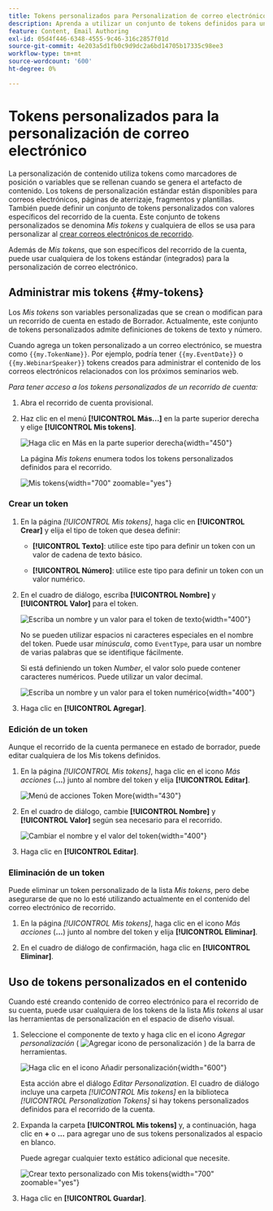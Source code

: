 ```yaml
---
title: Tokens personalizados para Personalization de correo electrónico
description: Aprenda a utilizar un conjunto de tokens definidos para un recorrido de cuenta a fin de administrar la personalización en el contenido del correo electrónico.
feature: Content, Email Authoring
exl-id: 05d4f446-6348-4555-9c46-316c2857f01d
source-git-commit: 4e203a5d1fb0c9d9dc2a6bd14705b17335c98ee3
workflow-type: tm+mt
source-wordcount: '600'
ht-degree: 0%

---
```


# Tokens personalizados para la personalización de correo electrónico

La personalización de contenido utiliza tokens como marcadores de posición o variables que se rellenan cuando se genera el artefacto de contenido. Los tokens de personalización estándar están disponibles para correos electrónicos, páginas de aterrizaje, fragmentos y plantillas. También puede definir un conjunto de tokens personalizados con valores específicos del recorrido de la cuenta. Este conjunto de tokens personalizados se denomina _Mis tokens_ y cualquiera de ellos se usa para personalizar al [crear correos electrónicos de recorrido](./email-authoring.md#content-authoring---personalization).

Además de _Mis tokens_, que son específicos del recorrido de la cuenta, puede usar cualquiera de los tokens estándar (integrados) para la personalización de correo electrónico.

## Administrar mis tokens {#my-tokens}

Los _Mis tokens_ son variables personalizadas que se crean o modifican para un recorrido de cuenta en estado de Borrador. Actualmente, este conjunto de tokens personalizados admite definiciones de tokens de texto y número.

Cuando agrega un token personalizado a un correo electrónico, se muestra como `{{my.TokenName}}`. Por ejemplo, podría tener `{{my.EventDate}}` o `{{my.WebinarSpeaker}}` tokens creados para administrar el contenido de los correos electrónicos relacionados con los próximos seminarios web.

_Para tener acceso a los tokens personalizados de un recorrido de cuenta:_

1. Abra el recorrido de cuenta provisional.

1. Haz clic en el menú **[!UICONTROL Más...]** en la parte superior derecha y elige **[!UICONTROL Mis tokens]**.

   ![Haga clic en Más en la parte superior derecha](../journeys/assets/account-journey-draft-more-menu.png){width="450"}

   La página _Mis tokens_ enumera todos los tokens personalizados definidos para el recorrido.

   ![Mis tokens](./assets/my-tokens-list-page.png){width="700" zoomable="yes"}

### Crear un token

1. En la página _[!UICONTROL Mis tokens]_, haga clic en **[!UICONTROL Crear]** y elija el tipo de token que desea definir:

   * **[!UICONTROL Texto]**: utilice este tipo para definir un token con un valor de cadena de texto básico.

   * **[!UICONTROL Número]**: utilice este tipo para definir un token con un valor numérico.

1. En el cuadro de diálogo, escriba **[!UICONTROL Nombre]** y **[!UICONTROL Valor]** para el token.

   ![Escriba un nombre y un valor para el token de texto](./assets/my-tokens-create-text-token-dialog.png){width="400"}

   No se pueden utilizar espacios ni caracteres especiales en el nombre del token. Puede usar _minúscula_, como `EventType`, para usar un nombre de varias palabras que se identifique fácilmente.

   Si está definiendo un token _Number_, el valor solo puede contener caracteres numéricos. Puede utilizar un valor decimal.

   ![Escriba un nombre y un valor para el token numérico](./assets/my-tokens-create-number-token-dialog.png){width="400"}

1. Haga clic en **[!UICONTROL Agregar]**.

### Edición de un token

Aunque el recorrido de la cuenta permanece en estado de borrador, puede editar cualquiera de los Mis tokens definidos.

1. En la página _[!UICONTROL Mis tokens]_, haga clic en el icono _Más acciones_ (**...**) junto al nombre del token y elija **[!UICONTROL Editar]**.

   ![Menú de acciones Token More](./assets/my-tokens-more-actions.png){width="430"}

1. En el cuadro de diálogo, cambie **[!UICONTROL Nombre]** y **[!UICONTROL Valor]** según sea necesario para el recorrido.

   ![Cambiar el nombre y el valor del token](./assets/my-tokens-edit-text-token-dialog.png){width="400"}

1. Haga clic en **[!UICONTROL Editar]**.

### Eliminación de un token

Puede eliminar un token personalizado de la lista _Mis tokens_, pero debe asegurarse de que no lo esté utilizando actualmente en el contenido del correo electrónico de recorrido.

1. En la página _[!UICONTROL Mis tokens]_, haga clic en el icono _Más acciones_ (**...**) junto al nombre del token y elija **[!UICONTROL Eliminar]**.

1. En el cuadro de diálogo de confirmación, haga clic en **[!UICONTROL Eliminar]**.

## Uso de tokens personalizados en el contenido

Cuando esté creando contenido de correo electrónico para el recorrido de su cuenta, puede usar cualquiera de los tokens de la lista _Mis tokens_ al usar las herramientas de personalización en el espacio de diseño visual.

1. Seleccione el componente de texto y haga clic en el icono _Agregar personalización_ ( ![Agregar icono de personalización](../../assets/do-not-localize/icon-personalization-field.svg) ) de la barra de herramientas.

   ![Haga clic en el icono Añadir personalización](./assets/email-personalize-text.png){width="600"}

   Esta acción abre el diálogo _Editar Personalization_. El cuadro de diálogo incluye una carpeta _[!UICONTROL Mis tokens]_ en la biblioteca _[!UICONTROL Personalization Tokens]_ si hay tokens personalizados definidos para el recorrido de la cuenta.

1. Expanda la carpeta **[!UICONTROL Mis tokens]** y, a continuación, haga clic en **+** o **...** para agregar uno de sus tokens personalizados al espacio en blanco.

   Puede agregar cualquier texto estático adicional que necesite.

   ![Crear texto personalizado con Mis tokens](./assets/personalization-edit-dialog-my-tokens.png){width="700" zoomable="yes"}

1. Haga clic en **[!UICONTROL Guardar]**.
